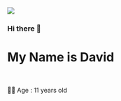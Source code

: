 <img src="https://telegra.ph/file/f6e7acb0b7fc0662c81ff.jpg">

### Hi there 👋
<h1>My Name is David</h1>
<br>
<p>🙎‍♂️ Age : 11 years old</p>
